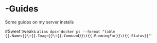 # -Guides
Some guides on my server installs


#Sweet tweaks
`alias dps='docker ps --format "table {{.Names}}\t{{.Image}}\t{{.Command}}\t{{.RunningFor}}\t{{.Status}}"'`

